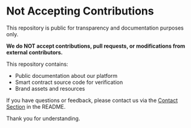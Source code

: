 # Not Accepting Contributions

This repository is public for transparency and documentation purposes only.

**We do NOT accept contributions, pull requests, or modifications from external contributors.**

This repository contains:
- Public documentation about our platform
- Smart contract source code for verification
- Brand assets and resources

If you have questions or feedback, please contact us via the [Contact Section](README.md#contact) in the README.

Thank you for understanding.

